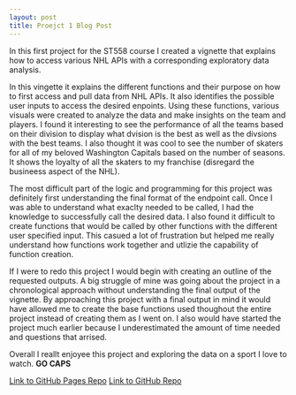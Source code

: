 ```yaml
---
layout: post
title: Proejct 1 Blog Post
---
```


In this first project for the ST558 course I created a vignette that explains how to access various NHL APIs with a corresponding exploratory data analysis.

In this vingette it explains the different functions and their purpose on how to first access and pull data from NHL APIs. It also identifies the possible user inputs to access the desired enpoints. Using these functions, various visuals were created to analyze the data and make insights on the team and players. I found it interesting to see the performance of all the teams based on their division to display what dvision is the best as well as the divsions with the best teams. I also thought it was cool to see the number of skaters for all of my beloved Washington Capitals based on the number of seasons. It shows the loyalty of all the skaters to my franchise (disregard the busineess aspect of the NHL).

The most difficult part of the logic and programming for this project was definitely first understanding the final format of the endpoint call. Once I was able to understand what exaclty needed to be called, I had the knowledge to successfully call the desired data. I also found it difficult to create functions that would be called by other functions with the different user specified input. This casued a lot of frustration but helped me really understand how functions work together and utlizie the capability of function creation.

If I were to redo this project I would begin with creating an outline of the requested outputs. A big struggle of mine was going about the project in a chronological approach without understanding the final output of the vignette. By approaching this project with a final output in mind it would have allowed me to create the base functions used thoughout the entire project instead of creating them as I went on. I also would have started the project much earlier because I underestimated the amount of time needed and questions that arrised.

Overall I reallt enjoyee this project and exploring the data on a sport I love to watch. **GO CAPS**

[Link to GitHub Pages Repo](https://tylerapollard.github.io/ST558-Project-1/)
[Link to GitHub Repo](https://github.com/TylerAPollard/ST558-Project-1)

